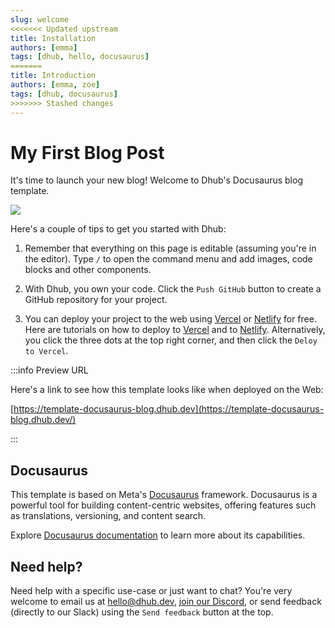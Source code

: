 ```yaml
---
slug: welcome
<<<<<<< Updated upstream
title: Installation
authors: [emma]
tags: [dhub, hello, docusaurus]
=======
title: Introduction
authors: [emma, zoe]
tags: [dhub, docusaurus]
>>>>>>> Stashed changes
---
```


# My First Blog Post

It's time to launch your new blog! Welcome to Dhub's Docusaurus blog template.

![](/img/rocket-colors.webp)

Here's a couple of tips to get you started with Dhub:

1. Remember that everything on this page is editable (assuming you're in the editor). Type `/` to open the command menu and add images, code blocks and other components.

2. With Dhub, you own your code. Click the `Push GitHub` button to create a GitHub repository for your project.

3. You can deploy your project to the web using [Vercel](https://vercel.com) or [Netlify](https://netlify.com) for free. Here are tutorials on how to deploy to [Vercel](https://vercel.com/guides/deploying-docusaurus-with-vercel) and to [Netlify](https://www.netlify.com/blog/2016/10/27/a-step-by-step-guide-deploying-a-static-site-or-single-page-app/). Alternatively, you click the three dots at the top right corner, and then click the `Deloy to Vercel`.

<!-- truncate -->

:::info Preview URL

Here's a link to see how this template looks like when deployed on the Web:

[https://template-docusaurus-blog.dhub.dev](https://template-docusaurus-blog.dhub.dev/)

:::

## Docusaurus

This template is based on Meta's [Docusaurus](https://docusaurus.io/) framework. Docusaurus is a powerful tool for building content-centric websites, offering features such as translations, versioning, and content search.

Explore [Docusaurus documentation](https://docusaurus.io/docs) to learn more about its capabilities.

## Need help?

Need help with a specific use-case or just want to chat? You're very welcome to email us at [hello@dhub.dev](https://template-docusaurus-docs.dhub.dev/#docusaurus), [join our Discord](https://discord.gg/6qGnyrt7xy), or send feedback (directly to our Slack) using the `Send feedback` button at the top.

